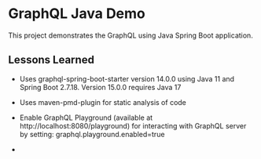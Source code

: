 
# GraphQL Java Demo

This project demonstrates the GraphQL using Java Spring Boot application.



## Lessons Learned

- Uses graphql-spring-boot-starter version 14.0.0 using Java 11 and Spring Boot 2.7.18. Version 15.0.0 requires Java 17

- Uses maven-pmd-plugin for static analysis of code

- Enable GraphQL Playground (available at http://localhost:8080/playground) for interacting with GraphQL server by setting: graphql.playground.enabled=true
- 

